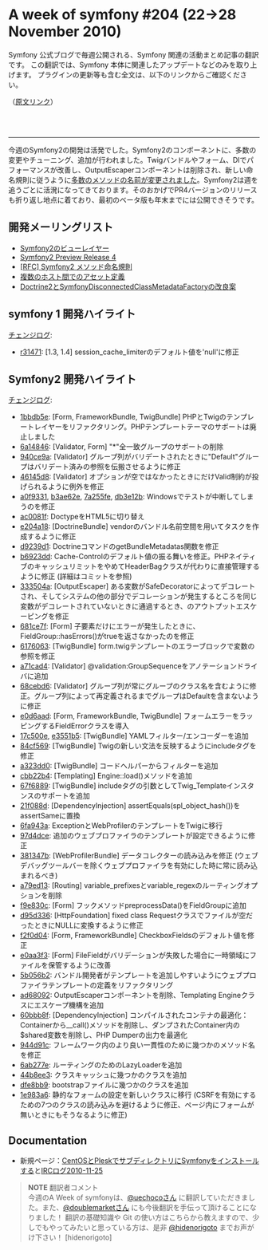 A week of symfony #204 (22->28 November 2010)
=============================================

Symfony 公式ブログで毎週公開される、Symfony 関連の活動まとめ記事の翻訳です。
この翻訳では、Symfony 本体に関連したアップデートなどのみを取り上げます。
プラグインの更新等も含む全文は、以下のリンクからご確認ください。

（[原文リンク](http://www.symfony-project.org/blog/2010/11/28/a-week-of-symfony-204-22-28-november-2010)）

<br />
<br />
<hr />

今週のSymfony2の開発は活発でした。Symfony2のコンポーネントに、多数の変更やチューニング、追加が行われました。Twigバンドルやフォーム、DIでパフォーマンスが改善し、OutputEscaperコンポーネントは削除され、新しい命名規則に従うように<a href="https://github.com/symfony/symfony/commit/944d91c1dfc68cf7f769ba7b60cb328fa06b786c">多数のメソッドの名前が変更されました</a>。Symfony2は週を追うごとに活溌になってきております。そのおかげでPR4バージョンのリリースも折り返し地点に着ており、最初のベータ版も年末までには公開できそうです。
 
開発メーリングリスト
------------------------

  * [Symfony2のビューレイヤー](http://groups.google.com/group/symfony-devs/browse_thread/thread/1de6b80b134837d4)
  * [Symfony2 Preview Release 4](http://groups.google.com/group/symfony-devs/browse_thread/thread/868ed984b24c62ab)
  * [[RFC] Symfony2 メソッド命名規則](http://groups.google.com/group/symfony-devs/browse_thread/thread/2016947ac81466cd/ecf94783488c05ef)
  * [複数のホスト間でのアセット定義](http://groups.google.com/group/symfony-devs/browse_thread/thread/e46e5c8dcd0cf210)
  * [Doctrine2とSymfonyDisconnectedClassMetadataFactoryの改良案](http://groups.google.com/group/symfony-devs/browse_thread/thread/5da0cc27e5b2e939)

symfony 1 開発ハイライト
--------------------------------

[チェンジログ](http://trac.symfony-project.com/trac/timeline?from=28%2F11%2F2010&daysback=6&milestone=on&ticket=on&changeset=on&update=Update):

  * [r31471](http://trac.symfony-project.org/changeset/31471 "31471 revision on trac"): \[1.3, 1.4\] session_cache_limiterのデフォルト値を'null'に修正

Symfony2 開発ハイライト
-------------------------------

[チェンジログ](http://github.com/symfony/symfony/commits/master):

  * [1bbdb5e](http://github.com/symfony/symfony/commit/1bbdb5ec071e8e22a003bc296e0158524dbfe1c6 "1bbdb5ec071e8e22a003bc296e0158524dbfe1c6 commit on github"): \[Form, FrameworkBundle, TwigBundle\] PHPとTwigのテンプレートレイヤーをリファクタリング。PHPテンプレートテーマのサポートは廃止しました
  * [6a14846](http://github.com/symfony/symfony/commit/6a148465da8080ee3713e80d5bd042972536cfe6 "6a148465da8080ee3713e80d5bd042972536cfe6 commit on github"): \[Validator, Form\] "*"全一致グループのサポートの削除
  * [940ce9a](http://github.com/symfony/symfony/commit/940ce9aedf6299a83590e7361cd75b60213d71d8 "940ce9aedf6299a83590e7361cd75b60213d71d8 commit on github"): \[Validator\] グループ列がバリデートされたときに"Default"グループはバリデート済みの参照を伝搬させるように修正
  * [46145d8](http://github.com/symfony/symfony/commit/46145d8de7eaeae8d419d44bef79d76ab4603b74 "46145d8de7eaeae8d419d44bef79d76ab4603b74 commit on github"): \[Validator\] オプションが空ではなかったときにだけValid制約が投げられるように例外を修正
  * [a0f9331](http://github.com/symfony/symfony/commit/a0f933163f2a0eff36d0a964c471f645b44fb716 "a0f933163f2a0eff36d0a964c471f645b44fb716 commit on github"), [b3ae62e](http://github.com/symfony/symfony/commit/b3ae62e2c434c3600f4eea7136171f75f67977ed "b3ae62e2c434c3600f4eea7136171f75f67977ed commit on github"), [7a255fe](http://github.com/symfony/symfony/commit/7a255fe39f8985023b335815a02bc8bcf7656343 "7a255fe39f8985023b335815a02bc8bcf7656343 commit on github"), [db3e12b](http://github.com/symfony/symfony/commit/db3e12b122493453fc1f86ae517d61715fea6ca1 "db3e12b122493453fc1f86ae517d61715fea6ca1 commit on github"): Windowsでテストが中断してしまうのを修正
  * [ac0081f](http://github.com/symfony/symfony/commit/ac0081f8b9b7cdc3ed037374a0ce41115a5bf112 "ac0081f8b9b7cdc3ed037374a0ce41115a5bf112 commit on github"): DoctypeをHTML5に切り替え
  * [e204a18](http://github.com/symfony/symfony/commit/e204a1845bbd474c18c3a53ff80499595db1b30f "e204a1845bbd474c18c3a53ff80499595db1b30f commit on github"): \[DoctrineBundle\] vendorのバンドル名前空間を用いてタスクを作成するように修正
  * [d9239d1](http://github.com/symfony/symfony/commit/d9239d1c64b87561ccc58dad44b600aa4734094f "d9239d1c64b87561ccc58dad44b600aa4734094f commit on github"): DoctrineコマンドのgetBundleMetadatas関数を修正
  * [b6923dd](http://github.com/symfony/symfony/commit/b6923dd7b9e37affac0ad51a4702982fb300e932 "b6923dd7b9e37affac0ad51a4702982fb300e932 commit on github"): Cache-Controlのデフォルト値の振る舞いを修正。PHPネイティブのキャッシュリミットをやめてHeaderBagクラスが代わりに直接管理するように修正 (詳細はコミットを参照)
  * [333504a](http://github.com/symfony/symfony/commit/333504a201538651f8680ebfef29103e5669874a "333504a201538651f8680ebfef29103e5669874a commit on github"): \[OutputEscaper\] ある変数がSafeDecoratorによってデコレートされ、そしてシステムの他の部分でデコレーションが発生するところを同じ変数がデコレートされていないときに通過するとき、のアウトプットエスケーピングを修正
  * [681ce7f](http://github.com/symfony/symfony/commit/681ce7f46a3e6ccd815ddcdc0fd369b11c41ed73 "681ce7f46a3e6ccd815ddcdc0fd369b11c41ed73 commit on github"): \[Form\] 子要素だけにエラーが発生したときに、FieldGroup::hasErrors()がtrueを返さなかったのを修正
  * [6176063](http://github.com/symfony/symfony/commit/6176063b30b4b52b45f1000de8ff8fbde6800609 "6176063b30b4b52b45f1000de8ff8fbde6800609 commit on github"): \[TwigBundle\] form.twigテンプレートのエラーブロックで変数の参照を修正
  * [a71cad4](http://github.com/symfony/symfony/commit/a71cad480a563f74f558fc9990e85ee8471d432a "a71cad480a563f74f558fc9990e85ee8471d432a commit on github"): \[Validator\] @validation:GroupSequenceをアノテーションドライバに追加
  * [68cebd6](http://github.com/symfony/symfony/commit/68cebd667aa41ee310383826c7ae83733b7e0a4f "68cebd667aa41ee310383826c7ae83733b7e0a4f commit on github"): \[Validator\] グループ列が常にグループのクラス名を含むように修正。グループ列によって再定義されるまでグループはDefaultを含まないように修正
  * [e0d6aad](http://github.com/symfony/symfony/commit/e0d6aad5f4c3fc39033ed6e64df36f1977d289e5 "e0d6aad5f4c3fc39033ed6e64df36f1977d289e5 commit on github"): \[Form, FrameworkBundle, TwigBundle\] フォームエラーをラッピングするFieldErrorクラスを導入
  * [17c500e](http://github.com/symfony/symfony/commit/17c500e0f0ef5585d3b1f021d11c9b297bafc211 "17c500e0f0ef5585d3b1f021d11c9b297bafc211 commit on github"), [e3551b5](http://github.com/symfony/symfony/commit/e3551b5f87d157887840171f0d5e81f527351cc3 "e3551b5f87d157887840171f0d5e81f527351cc3 commit on github"): \[TwigBundle\] YAMLフィルター/エンコーダーを追加
  * [84cf569](http://github.com/symfony/symfony/commit/84cf5698c53e0eb5247179c6a541366b6ccab515 "84cf5698c53e0eb5247179c6a541366b6ccab515 commit on github"): \[TwigBundle\] Twigの新しい文法を反映するようにincludeタグを修正
  * [a323dd0](http://github.com/symfony/symfony/commit/a323dd0e9365f65e2f938127d5bab8f69b73a4c8 "a323dd0e9365f65e2f938127d5bab8f69b73a4c8 commit on github"): \[TwigBundle\] コードヘルパーからフィルターを追加
  * [cbb22b4](http://github.com/symfony/symfony/commit/cbb22b4ec4e758ece9e72992cdf185131306304a "cbb22b4ec4e758ece9e72992cdf185131306304a commit on github"): \[Templating\] Engine::load()メソッドを追加
  * [67f6889](http://github.com/symfony/symfony/commit/67f6889287a2ed6d41bd86399e1ad27fd565ff23 "67f6889287a2ed6d41bd86399e1ad27fd565ff23 commit on github"): \[TwigBundle\] includeタグの引数としてTwig_Templateインスタンスのサポートを追加
  * [21f088d](http://github.com/symfony/symfony/commit/21f088d86aa2dbd440b3265d85af42828f8fdfcd "21f088d86aa2dbd440b3265d85af42828f8fdfcd commit on github"): \[DependencyInjection\] assertEquals(spl_object_hash())をassertSameに置換
  * [6fa943a](http://github.com/symfony/symfony/commit/6fa943ad5464444801fc8fe581d3a7ce3a5c7525 "6fa943ad5464444801fc8fe581d3a7ce3a5c7525 commit on github"): ExceptionとWebProfilerのテンプレートをTwigに移行
  * [97d4dce](http://github.com/symfony/symfony/commit/97d4dce61466cf2fd5d04b732e90d1756b3bcd0d "97d4dce61466cf2fd5d04b732e90d1756b3bcd0d commit on github"): 追加のウェブプロファイラのテンプレートが設定できるように修正
  * [381347b](http://github.com/symfony/symfony/commit/381347bcfe027603d075c6274e583c90c437da37 "381347bcfe027603d075c6274e583c90c437da37 commit on github"): \[WebProfilerBundle\] データコレクターの読み込みを修正 (ウェブデバッグツールバーを除くウェブプロファイラを有効にした時に常に読み込まれるべき)
  * [a79ed13](http://github.com/symfony/symfony/commit/a79ed13624152ba6004fbb100c4be7e78c5958e4 "a79ed13624152ba6004fbb100c4be7e78c5958e4 commit on github"): \[Routing\] variable_prefixesとvariable_regexのルーティングオプションを削除
  * [f9e830c](http://github.com/symfony/symfony/commit/f9e830caa2b18d70edc4ac8e7e2d0dc57ca75326 "f9e830caa2b18d70edc4ac8e7e2d0dc57ca75326 commit on github"): \[Form\] フックメソッドpreprocessData()をFieldGroupに追加
  * [d95d336](http://github.com/symfony/symfony/commit/d95d33666d4af474558d776145b93c714df15e49 "d95d33666d4af474558d776145b93c714df15e49 commit on github"): \[HttpFoundation\] fixed class Requestクラスでファイルが空だったときにNULLに変換するように修正
  * [f2f0d04](http://github.com/symfony/symfony/commit/f2f0d044c33c29855c32f5ed143ae5f9a3e3ae0a "f2f0d044c33c29855c32f5ed143ae5f9a3e3ae0a commit on github"): \[Form, FrameworkBundle\] CheckboxFieldsのデフォルト値を修正
  * [e0aa3f3](http://github.com/symfony/symfony/commit/e0aa3f30a82fbb8cc586d0959eba7d80834ae606 "e0aa3f30a82fbb8cc586d0959eba7d80834ae606 commit on github"): \[Form\] FileFieldがバリデーションが失敗した場合に一時領域にファイルを保管するように改善
  * [5b056b2](http://github.com/symfony/symfony/commit/5b056b2b9ae5ef816d391819c05f9546f141d4e3 "5b056b2b9ae5ef816d391819c05f9546f141d4e3 commit on github"): バンドル開発者がテンプレートを追加しやすいようにウェブプロファイラテンプレートの定義をリファクタリング
  * [ad68092](http://github.com/symfony/symfony/commit/ad68092291c01ebcff8bec027c41a0863f0390c2 "ad68092291c01ebcff8bec027c41a0863f0390c2 commit on github"): OutputEscaperコンポーネントを削除、Templating Engineクラスにエスケープ機構を追加
  * [60bbb8f](http://github.com/symfony/symfony/commit/60bbb8f38079bffa77a765d663658de853208ebb "60bbb8f38079bffa77a765d663658de853208ebb commit on github"): \[DependencyInjection\] コンパイルされたコンテナの最適化：Containerから__call()メソッドを削除し、ダンプされたContainer内の$shared変数を削除し、PHP Dumperの出力を最適化
  * [944d91c](http://github.com/symfony/symfony/commit/944d91c1dfc68cf7f769ba7b60cb328fa06b786c "944d91c1dfc68cf7f769ba7b60cb328fa06b786c commit on github"): フレームワーク内のより良い一貫性のために幾つかのメソッド名を修正
  * [6ab277e](http://github.com/symfony/symfony/commit/6ab277ee411b096d550e4932b39be13ded56bc0b "6ab277ee411b096d550e4932b39be13ded56bc0b commit on github"): ルーティングのためのLazyLoaderを追加
  * [44b8ee3](http://github.com/symfony/symfony/commit/44b8ee3791a6af2eafb9d12f48ae0049f12615b7 "44b8ee3791a6af2eafb9d12f48ae0049f12615b7 commit on github"): クラスキャッシュに幾つかのクラスを追加
  * [dfe8bb9](http://github.com/symfony/symfony/commit/dfe8bb9fefcabd7876c55aef4b454f3eb52ef110 "dfe8bb9fefcabd7876c55aef4b454f3eb52ef110 commit on github"): bootstrapファイルに幾つかのクラスを追加
  * [1e983a6](http://github.com/symfony/symfony/commit/1e983a6115e0bb3fee2cf591fbeee52c30884609 "1e983a6115e0bb3fee2cf591fbeee52c30884609 commit on github"): 静的なフォームの設定を新しいクラスに移行 (CSRFを有効にするための7つのクラスの読み込みを避けるように修正、ページ内にフォームが無いときにもそうなるように修正)

Documentation
-------------

  * 新規ページ：<a href="http://trac.symfony-project.org/wiki/InstallingSymfonyInASubDirectoryWithCentOSandPlesk">CentOSとPleskでサブディレクトリにSymfonyをインストールする</a>と<a href="http://trac.symfony-project.org/wiki/IRCLogs20101125">IRCログ2010-11-25</a>


> **NOTE**
> 翻訳者コメント<br />
> 今週のA Week of symfonyは、[@uechocoさん](http://twitter.com/uechoco) に翻訳していただきました。また、[@doublemarketさん](http://twitter.com/doublemarket) にも今後翻訳を手伝って頂けることになりました！
> 翻訳の基礎知識や Git の使い方はこちらから教えますので、少しでもやってみたいと思っている方は、是非 [@hidenorigoto](http://twitter.com/hidenorigoto) までお声がけ下さい！
> [hidenorigoto]
